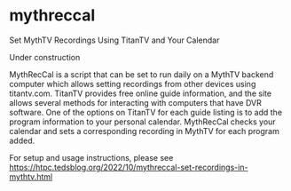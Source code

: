 # mythreccal
Set MythTV Recordings Using TitanTV and Your Calendar

Under construction

MythRecCal is a script that can be set to run daily on a MythTV backend computer which allows setting recordings from other devices using titantv.com.  TitanTV provides free online guide information, and the site allows several methods for interacting with computers that have DVR software.  One of the options on TitanTV for each guide listing is to add the program information to your personal calendar.  MythRecCal checks your calendar and sets a corresponding recording in MythTV for each program added.

For setup and usage instructions, please see https://htpc.tedsblog.org/2022/10/mythreccal-set-recordings-in-mythtv.html
